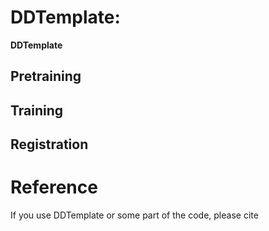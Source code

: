 # DDTemplate:   

**DDTemplate** 

## Pretraining

## Training


## Registration


# Reference

If you use DDTemplate or some part of the code, please cite